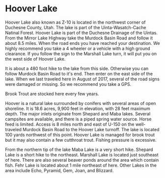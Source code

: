 # Hoover Lake

Hoover Lake also known as Z-10 is located in the northwest corner of Duchesne County, Utah. The lake is part of the Uinta-Wasatch-Cache Natinal Forest. Hoover Lake is part of the Duchesne Drainage of the Uintas. From the Mirror Lake Highway take the Murdock Basin Road and follow it about 8.5 miles. When the road ends you have reached your destination. We highly recommend you take a 4 wheeler or a vehicle with a high ground clearance. If you follow the sign to the Marshall Lake turn, it will put you on the west side of Hoover Lake.

It is about a 480 foot hike to the lake from this side. Otherwise you can follow Murdock Basin Road to it's end. Then enter on the east side of the lake. When we last traveled here in August of 2017, several of the road signs were damaged or missing. So we recommend you take a GPS.

Brook Trout are stocked here every few years.

Hoover is a natural lake surrounded by conifers with several areas of open shoreline. It is 18.6 acres, 9,900 feet in elevation, with 28 feet maximum depth. The major inlets originate from Shepard and Maba lakes. Several campsites are available, and there is a piped spring water source. Horse feed is limited. Access is 8 miles north and east of U-150 on the well-traveled Murdock Basin Road to the Hoover Lake turnoff. The lake is located 100 yards northwest of this point. Hoover Lake is managed for brook trout but it may also contain a few cutthroat trout. Fishing pressure is excessive.

From the northern tip of the lake Maba Lake is a very short hike. Shepard Lake is a short hike to the northeast. Marshall Lake is located just southeast of here. There are also several beaver ponds around the area which contain fish. Fehr Lake is located about 1 mile northeast of here. Other Lakes in the area include Echo, Pyramid, Gem, Joan, and Blizzard.